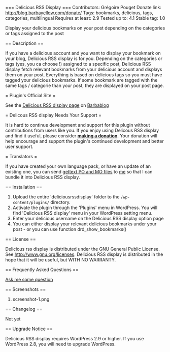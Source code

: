 === Delicious RSS Display ===
Contributors: Grégoire Pouget
Donate link: http://blog.barbayellow.com/donate/
Tags: bookmarks, delicious, tags, categories, multilingual
Requires at least: 2.9
Tested up to: 4.1
Stable tag: 1.0

Display your delicious bookmarks on your post depending on the categories or tags assigned to the post

== Description ==

If you have a delicious account and you want to display your bookmark on your blog, Delicious RSS display is for you. Depending on the categories or tags (yes, you ca choose !) assigned to a specific post, Delicious RSS display fetch relevant bookmarks from your delicious account and displays them on your post. Everything is based on delicious tags so you must have tagged your delicious bookmarks. If some bookmark are tagged with the same tags / categorie than your post, they are displayed on your post page.

= Plugin's Official Site =

See the [Delicious RSS display page](http://blog.barbayellow.com/delicious-rss-display-english) on [Barbablog](http://blog.barbayellow.com/)


= Delicous RSS display Needs Your Support =

It is hard to continue development and support for this plugin without contributions from users like you. If you enjoy using Delicous RSS display and find it useful, please consider [__making a donation__](http://blog.barbayellow.com/donate/). Your donation will help encourage and support the plugin's continued development and better user support.

= Translators =

If you have created your own language pack, or have an update of an existing one, you can send [gettext PO and MO files](http://codex.wordpress.org/Translating_WordPress) to [me](http://blog.barbayellow.com/contact) so that I can bundle it into Delicious RSS display.

== Installation ==

1. Upload the entire 'deliciousrssdisplay' folder to the `/wp-content/plugins/` directory.
2. Activate the plugin through the 'Plugins' menu in WordPress. You will find 'Delicious RSS display' menu in your WordPress setting menu.
3. Enter your delicious username on the Delicious RSS display option page
4. You can either display your relevant delicious bookmarks under your post - or you can use function drd_show_bookmarks()

== License ==

Delicious rss display is distributed under the GNU General Public License. See <http://www.gnu.org/licenses>. Delicious RSS display is distributed in the hope that it will be useful, but WITH NO WARRANTY.

== Frequently Asked Questions ==

[Ask me some question](http://blog.barbayellow.com/contact)


== Screenshots ==

1. screenshot-1.png

== Changelog ==

Not yet

== Upgrade Notice ==

Delicious RSS display requires WordPress 2.9 or higher. If you use WordPress 2.8, you will need to upgrade WordPress.
